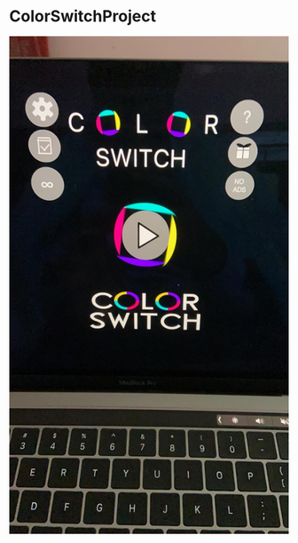 # ColorSwitchProject
![DisplayScreen](https://github.com/aniket19233-maker/ColorSwitchProject/blob/main/display.jpeg?raw=true)
